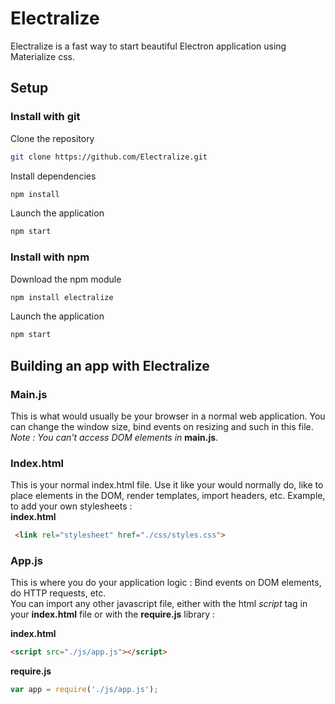 # Electralize
Electralize is a fast way to start beautiful 
Electron application using Materialize css.

## Setup

### Install with git

Clone the repository
```sh
git clone https://github.com/Electralize.git
```

Install dependencies
```sh
npm install
```

Launch the application
```sh
npm start
```

### Install with npm

Download the npm module
```sh
npm install electralize
```

Launch the application
```sh
npm start
```

## Building an app with Electralize

### Main.js
This is what would usually be your browser
in a normal web application. You can change the window size, 
bind events on resizing and such in this file. <br>
*Note : You can't access DOM elements in* **main.js**. 

### Index.html
This is your normal index.html file. Use it like your would
normally do, like to place elements in the DOM, render
templates, import headers, etc. Example, to add your own stylesheets : <br>
**index.html**
```html
 <link rel="stylesheet" href="./css/styles.css">
```

### App.js
This is where you do your application logic : 
Bind events on DOM elements, do HTTP requests, etc. <br>
You can import any other javascript file, either with
the html *script* tag in your **index.html** file or 
with the **require.js** library : <br>

**index.html**
```html
<script src="./js/app.js"></script> 
``` 
**require.js**
```javascript
var app = require('./js/app.js');
```


